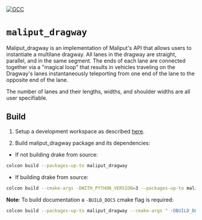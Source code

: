 [![GCC](https://github.com/ToyotaResearchInstitute/maliput_dragway/actions/workflows/build.yml/badge.svg)](https://github.com/ToyotaResearchInstitute/maliput_dragway/actions/workflows/build.yml)

# `maliput_dragway`

Maliput_dragway is an implementation of Maliput's API that allows users to instantiate
a multilane dragway.  All lanes in the dragway are straight, parallel, and in
the same segment. The ends of each lane are connected together via a "magical
loop" that results in vehicles traveling on the Dragway's lanes instantaneously
teleporting from one end of the lane to the opposite end of the lane.

The number of lanes and their lengths, widths, and shoulder widths are all user
specifiable.

## Build

1. Setup a development workspace as described [here](https://github.com/ToyotaResearchInstitute/maliput_documentation/blob/main/docs/installation_quickstart.rst).

2. Build maliput_dragway package and its dependencies:

  - If not building drake from source:

   ```sh
   colcon build --packages-up-to maliput_dragway
   ```

  - If building drake from source:

   ```sh
   colcon build --cmake-args -DWITH_PYTHON_VERSION=3 --packages-up-to maliput_dragway
   ```

   **Note**: To build documentation a `-BUILD_DOCS` cmake flag is required:
   ```sh
   colcon build --packages-up-to maliput_dragway --cmake-args " -DBUILD_DOCS=On"
   ```
